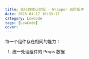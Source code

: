 ```yaml
---
title: 低代码核心实现 - Wrapper 高阶组件
date: 2025-04-17 10:33:17
category: LowCode
tags: [LowCode]
cover:
---
```


每一个组件存在相同的能力：

1. 统一处理组件的 Props 数据